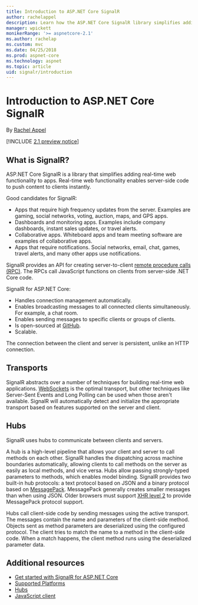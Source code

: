 ```yaml
---
title: Introduction to ASP.NET Core SignalR
author: rachelappel
description: Learn how the ASP.NET Core SignalR library simplifies adding real-time functionality to apps.
manager: wpickett
monikerRange: '>= aspnetcore-2.1'
ms.author: rachelap
ms.custom: mvc
ms.date: 04/25/2018
ms.prod: aspnet-core
ms.technology: aspnet
ms.topic: article
uid: signalr/introduction
---
```

# Introduction to ASP.NET Core SignalR

By [Rachel Appel](https://twitter.com/rachelappel)


[!INCLUDE [2.1 preview notice](~/includes/2.1.md)]

## What is SignalR?

ASP.NET Core SignalR is a library that simplifies adding real-time web functionality to apps. Real-time web functionality enables server-side code to push content to clients instantly.

Good candidates for SignalR:

* Apps that require high frequency updates from the server. Examples are gaming, social networks, voting, auction, maps, and GPS apps.
* Dashboards and monitoring apps. Examples include company dashboards, instant sales updates, or travel alerts.
* Collaborative apps. Whiteboard apps and team meeting software are examples of collaborative apps.
* Apps that require notifications. Social networks, email, chat, games, travel alerts, and many other apps use notifications.

SignalR provides an API for creating server-to-client [remote procedure calls (RPC)](https://wikipedia.org/wiki/Remote_procedure_call). The RPCs call JavaScript functions on clients from server-side .NET Core code.

SignalR for ASP.NET Core:

* Handles connection management automatically.
* Enables broadcasting messages to all connected clients simultaneously. For example, a chat room.
* Enables sending messages to specific clients or groups of clients.
* Is open-sourced at [GitHub](https://github.com/aspnet/signalr).
* Scalable.

The connection between the client and server is persistent, unlike an HTTP connection.

## Transports

SignalR abstracts over a number of techniques for building real-time web applications. [WebSockets](https://tools.ietf.org/html/rfc7118) is the optimal transport, but other techniques like Server-Sent Events and Long Polling can be used when those aren't available. SignalR will automatically detect and initialize the appropriate transport based on features supported on the server and client.

## Hubs

SignalR uses hubs to communicate between clients and servers.

A hub is a high-level pipeline that allows your client and server to call methods on each other. SignalR handles the dispatching across machine boundaries automatically, allowing clients to call methods on the server as easily as local methods, and vice versa. Hubs allow passing strongly-typed parameters to methods, which enables model binding. SignalR provides two built-in hub protocols: a text protocol based on JSON and a binary protocol based on [MessagePack](https://msgpack.org/).  MessagePack generally creates smaller messages than when using JSON. Older browsers must support [XHR level 2](https://caniuse.com/#feat=xhr2) to provide MessagePack protocol support.

Hubs call client-side code by sending messages using the active transport. The messages contain the name and parameters of the client-side method. Objects sent as method parameters are deserialized using the configured protocol. The client tries to match the name to a method in the client-side code. When a match happens, the client method runs using the deserialized parameter data.

## Additional resources

* [Get started with SignalR for ASP.NET Core](xref:signalr/get-started)
* [Supported Platforms](xref:signalr/supported-platforms)
* [Hubs](xref:signalr/hubs)
* [JavaScript client](xref:signalr/javascript-client)
